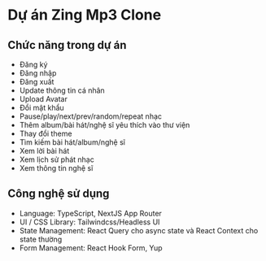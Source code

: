 # Dự án Zing Mp3 Clone

## Chức năng trong dự án

-  Đăng ký
-  Đăng nhập
-  Đăng xuất
-  Update thông tin cá nhân
-  Upload Avatar
-  Đổi mật khẩu
-  Pause/play/next/prev/random/repeat nhạc
-  Thêm album/bài hát/nghệ sĩ yêu thích vào thư viện
-  Thay đổi theme
-  Tìm kiếm bài hát/album/nghệ sĩ
-  Xem lời bài hát
-  Xem lịch sử phát nhạc
-  Xem thông tin nghệ sĩ

## Công nghệ sử dụng

-  Language: TypeScript, NextJS App Router
-  UI / CSS Library: Tailwindcss/Headless UI
-  State Management: React Query cho async state và React Context cho state thường
-  Form Management: React Hook Form, Yup
